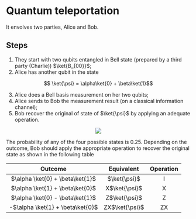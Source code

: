 # Quantum teleportation
It envolves two parties, Alice and Bob.

## Steps

1. They start with two qubits entangled in Bell state (prepared
by a third party (Charlie)) $\ket{B_{00}}$;
2. Alice has another qubit in the state

$$ \ket{\psi} = \alpha\ket{0} + \beta\ket{1}$$

3. Alice does a Bell basis measurement on her two qubits;
4. Alice sends to Bob the measurement result (on a classical information channel);
5. Bob recover the original of state of $\ket{\psi}$ by applying an adequate operation.

<p align="center">
  <img src="https://user-images.githubusercontent.com/69206952/176030270-6de4d7df-b9e6-4711-845e-40162ef47c79.png" />
</p>

The probability of any of the four possible states is 0.25. Depending on the
outcome, Bob should apply the appropriate operation to recover the original state
as shown in the following table

| Outcome | Equivalent | Operation | 
|:--:|:--:|:--:|
|$\alpha \ket{0} + \beta\ket{1}$|$\ket{\psi}$| I |
|$\alpha \ket{1} + \beta\ket{0}$|X$\ket{\psi}$| X |
|$\alpha \ket{0} - \beta\ket{1}$|Z$\ket{\psi}$| Z |
|-$\alpha \ket{1} + \beta\ket{0}$|ZX$\ket{\psi}$| ZX |
